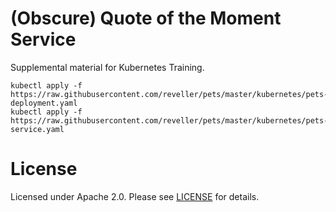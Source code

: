 # (Obscure) Quote of the Moment Service

Supplemental material for Kubernetes Training.

```
kubectl apply -f https://raw.githubusercontent.com/reveller/pets/master/kubernetes/pets-deployment.yaml
kubectl apply -f https://raw.githubusercontent.com/reveller/pets/master/kubernetes/pets-service.yaml
```

# License

Licensed under Apache 2.0. Please see [LICENSE](LICENSE) for details.

